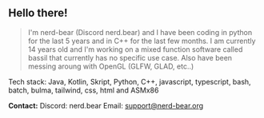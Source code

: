 ## Hello there!

> I'm nerd-bear (Discord nerd.bear) and I have been coding in python for the last 5 years and in C++ for the last few months. I am currently 14 years old and I'm working on a mixed function software called bassil that currently has no specific use case. Also have been messing aroung with OpenGL (GLFW, GLAD, etc..)


Tech stack:
  Java, Kotlin, Skript, Python, C++, javascript, typescript, bash, batch, bulma, tailwind, css, html and ASMx86

**Contact:**
  Discord: nerd.bear
  Email: support@nerd-bear.org
